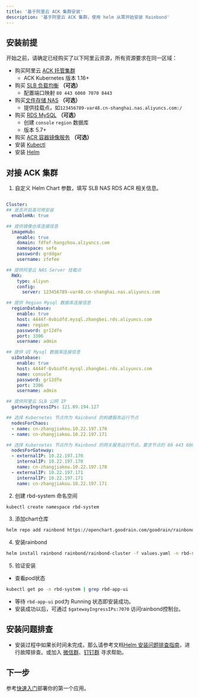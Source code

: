 ```yaml
---
title: '基于阿里云 ACK 集群安装'
description: '基于阿里云 ACK 集群，使用 helm 从零开始安装 Rainbond'
---
```


## 安装前提

开始之前，请确定已经购买了以下阿里云资源，所有资源要求在同一区域：

* 购买阿里云 [ACK 托管集群](https://www.aliyun.com/product/kubernetes)
  * ACK Kubernetes 版本 1.16+
* 购买 [SLB 负载均衡](https://www.aliyun.com/product/slb) **（可选）**
  * 配置端口映射 `80 443 6060 7070 8443`
* 购买[文件存储 NAS](https://www.aliyun.com/product/nas) **（可选）**
  * 提供挂载点，如`123456789-var48.cn-shanghai.nas.aliyuncs.com:/`
* 购买 [RDS MySQL](https://www.aliyun.com/product/rds/mysql) **（可选）**
  * 创建 `console` `region` 数据库
  * 版本 5.7+
* 购买 [ACR 容器镜像服务](https://www.aliyun.com/product/acr) **（可选）**
* 安装 [Kubectl](/docs/ops-guide/tools/#kubectl)
* 安装 [Helm](/docs/ops-guide/tools/#helm)

## 对接 ACK 集群

1. 自定义 Helm Chart 参数，填写 SLB NAS RDS ACR 相关信息。

```yaml title="vim values.yaml"

Cluster:
## 是否开启高可用安装
  enableHA: true

## 提供镜像仓库连接信息
  imageHub:
    enable: true
    domain: fdfef-hangzhou.aliyuncs.com
    namespace: sefe
    password: grddgar
    username: zfefee

## 提供阿里云 NAS Server 挂载点
  RWX:
    type: aliyun
    config:
      server: 123456789-var48.cn-shanghai.nas.aliyuncs.com

## 提供 Region Mysql 数据库连接信息
  regionDatabase:
    enable: true
    host: 4444f-8vbidfd.mysql.zhangbei.rds.aliyuncs.com 
    name: region
    password: gr12dfe
    port: 3306
    username: admin

## 提供 UI Mysql 数据库连接信息
  uiDatabase:
    enable: true
    host: 4444f-8vbidfd.mysql.zhangbei.rds.aliyuncs.com
    name: console
    password: gr12dfe
    port: 3306
    username: admin

## 提供阿里云 SLB 公网 IP
  gatewayIngressIPs: 121.89.194.127

## 选择 Kubernetes 节点作为 Rainbond 的构建服务运行节点
  nodesForChaos:
  - name: cn-zhangjiakou.10.22.197.170
  - name: cn-zhangjiakou.10.22.197.171

## 选择 Kubernetes 节点作为 Rainbond 的网关服务运行节点，要求节点的 80 443 6060 7070 8443 端口未被占用
  nodesForGateway:
  - externalIP: 10.22.197.170
    internalIP: 10.22.197.170
    name: cn-zhangjiakou.10.22.197.170
  - externalIP: 10.22.197.171
    internalIP: 10.22.197.171
    name: cn-zhangjiakou.10.22.197.171
```

2. 创建 rbd-system 命名空间

```bash
kubectl create namespace rbd-system
```

3. 添加chart仓库

```bash
helm repo add rainbond https://openchart.goodrain.com/goodrain/rainbond
```

4. 安装rainbond

```bash
helm install rainbond rainbond/rainbond-cluster -f values.yaml -n rbd-system
```

5. 验证安装

- 查看pod状态

```bash
kubectl get po -n rbd-system | grep rbd-app-ui
```

- 等待 `rbd-app-ui` pod为 Running 状态即安装成功。
- 安装成功以后，可通过 `$gatewayIngressIPs:7070` 访问rainbond控制台。

## 安装问题排查

- 安装过程中如果长时间未完成，那么请参考文档[Helm 安装问题排查指南](/docs/installation/install-troubleshoot/helm-install-troubleshoot)，进行故障排查。或加入 [微信群](/community/support#微信群)、[钉钉群](/community/support#钉钉群) 寻求帮助。

## 下一步

参考[快速入门](/docs/quick-start/getting-started/)部署你的第一个应用。
